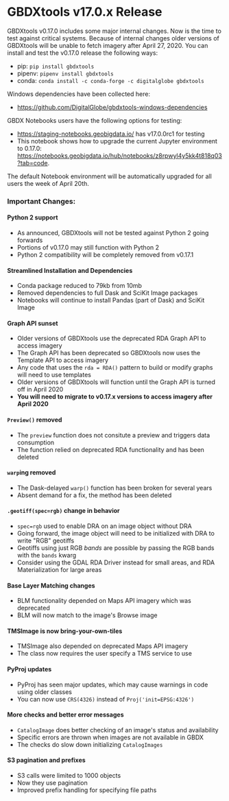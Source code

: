 # GBDXtools v17.0.x Release



GBDXtools v0.17.0 includes some major internal changes. Now is the time to test against critical systems. Because of internal changes older versions of GBDXtools will be unable to fetch imagery after April 27, 2020. You can install and test the v0.17.0 release the following ways:

- pip: `pip install gbdxtools`
- pipenv: `pipenv install gbdxtools`
- conda: `conda install -c conda-forge -c digitalglobe gbdxtools`

Windows dependencies have been collected here:

- https://github.com/DigitalGlobe/gbdxtools-windows-dependencies


GBDX Notebooks users have the following options for testing:

- https://staging-notebooks.geobigdata.io/ has v17.0.0rc1 for testing
- This notebook shows how to upgrade the current Jupyter environment to 0.17.0: https://notebooks.geobigdata.io/hub/notebooks/z8rpwyl4y5kk4t818q03?tab=code. 

The default Notebook environment will be automatically upgraded for all users the week of April 20th.

### Important Changes:

#### Python 2 support

- As announced, GBDXtools will not be tested against Python 2 going forwards
- Portions of v0.17.0 may still function with Python 2
- Python 2 compatibility will be completely removed from v0.17.1

#### Streamlined Installation and Dependencies

- Conda package reduced to 79kb from 10mb
- Removed dependencies to full Dask and SciKit Image packages
- Notebooks will continue to install Pandas (part of Dask) and SciKit Image

#### Graph API sunset

- Older versions of GBDXtools use the deprecated RDA Graph API to access imagery
- The Graph API has been deprecated so GBDXtools now uses the Template API to access imagery
- Any code that uses the `rda = RDA()` pattern to build or modify graphs will need to use templates
- Older versions of GBDXtools will function until the Graph API is turned off in April 2020
- **You will need to migrate to v0.17.x versions to access imagery after April 2020**

#### `Preview()` removed

- The `preview` function does not consitute a preview and triggers data consumption
- The function relied on deprecated RDA functionality and has been deleted

#### `warp`ing removed

- The Dask-delayed `warp()` function has been broken for several years
- Absent demand for a fix, the method has been deleted

#### `.geotiff(spec=rgb)` change in behavior

* `spec=rgb` used to enable DRA on an image object without DRA
* Going forward, the image object will need to be initialized with DRA to write "RGB" geotiffs
* Geotiffs using just RGB _bands_ are possible by passing the RGB bands with the `bands` kwarg
* Consider using the GDAL RDA Driver instead for small areas, and RDA Materialization for large areas

#### Base Layer Matching changes

- BLM functionality depended on Maps API imagery which was deprecated
- BLM will now match to the image's Browse image

#### TMSImage is now bring-your-own-tiles

* TMSImage also depended on deprecated Maps API imagery 
* The class now requires the user specify a TMS service to use

#### PyProj updates

* PyProj has seen major updates, which may cause warnings in code using older classes
* You can now use `CRS(4326)` instead of `Proj('init=EPSG:4326')`

#### More checks and better error messages

- `CatalogImage` does better checking of an image's status and availability
- Specific errors are thrown when images are not available in GBDX
- The checks do slow down initializing `CatalogImages`

#### S3 pagination and prefixes

- S3 calls were limited to 1000 objects
- Now they use pagination
- Improved prefix handling for specifying file paths







